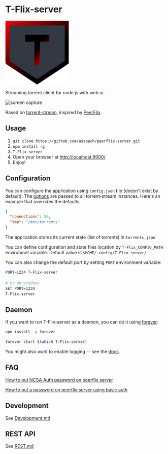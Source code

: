 T-Flix-server
===============

<img src="https://github.com/Inside4ndroid/T-Flix/raw/main/app/images/logo.png" alt="logo" height="200" width="200">

Streaming torrent client for node.js with web ui.

![screen capture](https://cdn.jsdelivr.net/gh/asapach/T-Flix-server@master/capture.gif)

Based on [torrent-stream](https://github.com/mafintosh/torrent-stream), inspired by [PeerFlix](https://github.com/asapach/peerflix-server).

## Usage

1. `git clone https://github.com/asapach/peerflix-server.git`
1. `npm install -g`
1. `T-Flix-server`
1. Open your browser at [http://localhost:9000/](http://localhost:9000/)
1. Enjoy!

## Configuration

You can configure the application using `config.json` file (doesn't exist by default).
The [options](https://github.com/mafintosh/torrent-stream#full-api) are passed to all torrent-stream instances.
Here's an example that overrides the defaults:

```json
{
  "connections": 50,
  "tmp": "/mnt/torrents"
}
```

The application stores its current state (list of torrents) in `torrents.json`

You can define configuration and state files location by `T-Flix_CONFIG_PATH` environmnt variable. Default value is `$HOME/.config/T-Flix-server/`.

You can also change the default port by setting `PORT` environment variable:

```sh
PORT=1234 T-Flix-server

# or on windows
SET PORT=1234
T-Flix-server
```


## Daemon

If you want to run T-Flix-server as a daemon, you can do it using [forever](https://github.com/foreverjs/forever):

```sh
npm install -g forever
```

```sh
forever start $(which T-Flix-server)
```

You might also want to enable logging -- see the [docs](https://github.com/foreverjs/forever#command-line-usage).

## FAQ

[How to put NCSA Auth password on peerflix server](https://github.com/Inside4ndroid/T-Flix/wiki/How-to-put-NCSA-Auth-password-on-peerflix-server)

[How to put a password on peerflix server using basic auth](https://github.com/Inside4ndroid/T-Flix/wiki/How-to-put-a-password-on-peerflix-server-using-basic-auth)
## Development

See [Development.md](Development.md)

## REST API

See [REST.md](REST.md)
